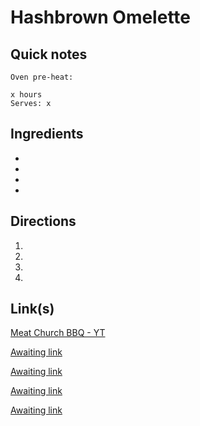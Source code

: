 # Hashbrown Omelette

## Quick notes 
```
Oven pre-heat: 

x hours
Serves: x
```

## Ingredients
+ 
+ 
+ 
+ 


## Directions
1. 


1. 


1. 


1. 


## Link(s)
[Meat Church BBQ - YT](https://www.youtube.com/watch?v=rGRlSmon0YQ)

[Awaiting link](url)

[Awaiting link](url)

[Awaiting link](url)

[Awaiting link](url)
